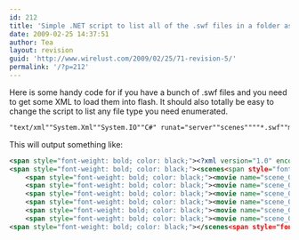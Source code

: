 ```yaml
---
id: 212
title: 'Simple .NET script to list all of the .swf files in a folder as XML'
date: 2009-02-25 14:37:51
author: Tea
layout: revision
guid: 'http://www.wirelust.com/2009/02/25/71-revision-5/'
permalink: '/?p=212'
---
```


Here is some handy code for if you have a bunch of .swf files and you need to get some XML to load them into flash. It should also totally be easy to change the script to list any file type you need enumerated.

```asp
"text/xml""System.Xml""System.IO""C#" runat="server""scenes""""*.swf""movie""name"
```

This will output something like:

```xml
<span style="font-weight: bold; color: black;"><?xml version="1.0" encoding="utf-8"?></span>
<span style="font-weight: bold; color: black;"><scenes<span style="font-weight: bold; color: black;">></span></span>
    <span style="font-weight: bold; color: black;"><movie name="scene_001.swf"/></span>
    <span style="font-weight: bold; color: black;"><movie name="scene_002.swf"/></span>
    <span style="font-weight: bold; color: black;"><movie name="scene_003.swf"/></span>
    <span style="font-weight: bold; color: black;"><movie name="scene_004.swf"/></span>
    <span style="font-weight: bold; color: black;"><movie name="scene_005.swf"/></span>
    <span style="font-weight: bold; color: black;"><movie name="scene_006.swf"/></span>
<span style="font-weight: bold; color: black;"></scenes<span style="font-weight: bold; color: black;">></span></span>
```